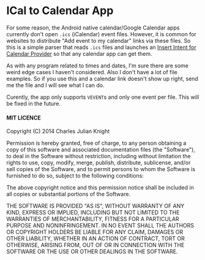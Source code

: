 # ICal to Calendar App

For some reason, the Android native calendar/Google Calendar apps currently don't open `.ics` (iCalendar) event files.
However, it is common for websites to distribute "Add event to my calendar" links via these files. So this is
a simple parser that reads `.ics` files and launches an [Insert Intent for Calendar 
Provider](http://developer.android.com/guide/topics/providers/calendar-provider.html#intents)
so that any calendar app can get them. 

As with any program related to times and dates, I'm sure there are some weird edge cases I haven't considered.
Also I don't have a lot of file examples. So if you use this and a calendar link doesn't show up right, send
me the file and I will see what I can do.

Curently, the app only supports `VEVENT`s and only one event per file. This will be fixed in the future.






#### MIT LICENCE


Copyright (C) 2014 Charles Julian Knight

Permission is hereby granted, free of charge, to any person obtaining a copy of this software and associated documentation files (the "Software"), to deal in the 
Software without restriction, including without limitation the rights to use, copy, modify, merge, publish, distribute, sublicense, and/or sell copies of the Software, 
and to permit persons to whom the Software is furnished to do so, subject to the following conditions:

The above copyright notice and this permission notice shall be included in all copies or substantial portions of the Software.

THE SOFTWARE IS PROVIDED "AS IS", WITHOUT WARRANTY OF ANY KIND, EXPRESS OR IMPLIED, INCLUDING BUT NOT LIMITED TO THE WARRANTIES OF MERCHANTABILITY, FITNESS FOR A 
PARTICULAR PURPOSE AND NONINFRINGEMENT. IN NO EVENT SHALL THE AUTHORS OR COPYRIGHT HOLDERS BE LIABLE FOR ANY CLAIM, DAMAGES OR OTHER LIABILITY, WHETHER IN AN ACTION OF 
CONTRACT, TORT OR OTHERWISE, ARISING FROM, OUT OF OR IN CONNECTION WITH THE SOFTWARE OR THE USE OR OTHER DEALINGS IN THE SOFTWARE.
